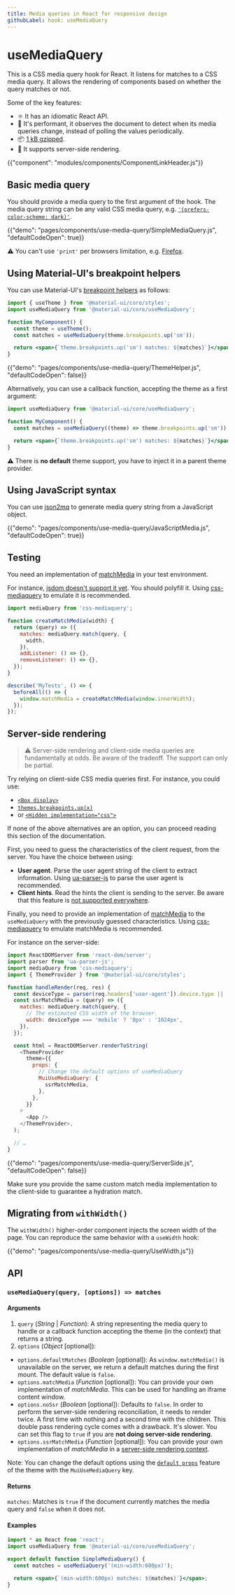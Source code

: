 ```yaml
---
title: Media queries in React for responsive design
githubLabel: hook: useMediaQuery
---
```


# useMediaQuery

<p class="description">This is a CSS media query hook for React. It listens for matches to a CSS media query. It allows the rendering of components based on whether the query matches or not.</p>

Some of the key features:

- ⚛️ It has an idiomatic React API.
- 🚀 It's performant, it observes the document to detect when its media queries change, instead of polling the values periodically.
- 📦 [1 kB gzipped](/size-snapshot).
- 🤖 It supports server-side rendering.

{{"component": "modules/components/ComponentLinkHeader.js"}}

## Basic media query

You should provide a media query to the first argument of the hook.
The media query string can be any valid CSS media query, e.g. [`'(prefers-color-scheme: dark)'`](/customization/palette/#user-preference).

{{"demo": "pages/components/use-media-query/SimpleMediaQuery.js", "defaultCodeOpen": true}}

⚠️ You can't use `'print'` per browsers limitation, e.g. [Firefox](https://bugzilla.mozilla.org/show_bug.cgi?id=774398).

## Using Material-UI's breakpoint helpers

You can use Material-UI's [breakpoint helpers](/customization/breakpoints/) as follows:

```jsx
import { useTheme } from '@material-ui/core/styles';
import useMediaQuery from '@material-ui/core/useMediaQuery';

function MyComponent() {
  const theme = useTheme();
  const matches = useMediaQuery(theme.breakpoints.up('sm'));

  return <span>{`theme.breakpoints.up('sm') matches: ${matches}`}</span>;
}
```

{{"demo": "pages/components/use-media-query/ThemeHelper.js", "defaultCodeOpen": false}}

Alternatively, you can use a callback function, accepting the theme as a first argument:

```jsx
import useMediaQuery from '@material-ui/core/useMediaQuery';

function MyComponent() {
  const matches = useMediaQuery((theme) => theme.breakpoints.up('sm'));

  return <span>{`theme.breakpoints.up('sm') matches: ${matches}`}</span>;
}
```

⚠️ There is **no default** theme support, you have to inject it in a parent theme provider.

## Using JavaScript syntax

You can use [json2mq](https://github.com/akiran/json2mq) to generate media query string from a JavaScript object.

{{"demo": "pages/components/use-media-query/JavaScriptMedia.js", "defaultCodeOpen": true}}

## Testing

You need an implementation of [matchMedia](https://developer.mozilla.org/en-US/docs/Web/API/Window/matchMedia) in your test environment.

For instance, [jsdom doesn't support it yet](https://github.com/jsdom/jsdom/blob/master/test/web-platform-tests/to-upstream/html/browsers/the-window-object/window-properties-dont-upstream.html). You should polyfill it.
Using [css-mediaquery](https://github.com/ericf/css-mediaquery) to emulate it is recommended.

```js
import mediaQuery from 'css-mediaquery';

function createMatchMedia(width) {
  return (query) => ({
    matches: mediaQuery.match(query, {
      width,
    }),
    addListener: () => {},
    removeListener: () => {},
  });
}

describe('MyTests', () => {
  beforeAll(() => {
    window.matchMedia = createMatchMedia(window.innerWidth);
  });
});
```

## Server-side rendering

> ⚠️ Server-side rendering and client-side media queries are fundamentally at odds.
> Be aware of the tradeoff. The support can only be partial.

Try relying on client-side CSS media queries first.
For instance, you could use:

- [`<Box display>`](/system/display/#hiding-elements)
- [`themes.breakpoints.up(x)`](/customization/breakpoints/#css-media-queries)
- or [`<Hidden implementation="css">`](/components/hidden/#css)

If none of the above alternatives are an option, you can proceed reading this section of the documentation.

First, you need to guess the characteristics of the client request, from the server.
You have the choice between using:

- **User agent**. Parse the user agent string of the client to extract information. Using [ua-parser-js](https://github.com/faisalman/ua-parser-js) to parse the user agent is recommended.
- **Client hints**. Read the hints the client is sending to the server. Be aware that this feature is [not supported everywhere](https://caniuse.com/#search=client%20hint).

Finally, you need to provide an implementation of [matchMedia](https://developer.mozilla.org/en-US/docs/Web/API/Window/matchMedia) to the `useMediaQuery` with the previously guessed characteristics.
Using [css-mediaquery](https://github.com/ericf/css-mediaquery) to emulate matchMedia is recommended.

For instance on the server-side:

```js
import ReactDOMServer from 'react-dom/server';
import parser from 'ua-parser-js';
import mediaQuery from 'css-mediaquery';
import { ThemeProvider } from '@material-ui/core/styles';

function handleRender(req, res) {
  const deviceType = parser(req.headers['user-agent']).device.type || 'desktop';
  const ssrMatchMedia = (query) => ({
    matches: mediaQuery.match(query, {
      // The estimated CSS width of the browser.
      width: deviceType === 'mobile' ? '0px' : '1024px',
    }),
  });

  const html = ReactDOMServer.renderToString(
    <ThemeProvider
      theme={{
        props: {
          // Change the default options of useMediaQuery
          MuiUseMediaQuery: {
            ssrMatchMedia,
          },
        },
      }}
    >
      <App />
    </ThemeProvider>,
  );

  // …
}
```

{{"demo": "pages/components/use-media-query/ServerSide.js", "defaultCodeOpen": false}}

Make sure you provide the same custom match media implementation to the client-side to guarantee a hydration match.

## Migrating from `withWidth()`

The `withWidth()` higher-order component injects the screen width of the page.
You can reproduce the same behavior with a `useWidth` hook:

{{"demo": "pages/components/use-media-query/UseWidth.js"}}

## API

### `useMediaQuery(query, [options]) => matches`

#### Arguments

1. `query` (_String_ | _Function_): A string representing the media query to handle or a callback function accepting the theme (in the context) that returns a string.
2. `options` (_Object_ [optional]):

- `options.defaultMatches` (_Boolean_ [optional]):
  As `window.matchMedia()` is unavailable on the server,
  we return a default matches during the first mount. The default value is `false`.
- `options.matchMedia` (_Function_ [optional]): You can provide your own implementation of _matchMedia_. This can be used for handling an iframe content window.
- `options.noSsr` (_Boolean_ [optional]): Defaults to `false`.
  In order to perform the server-side rendering reconciliation, it needs to render twice.
  A first time with nothing and a second time with the children.
  This double pass rendering cycle comes with a drawback. It's slower.
  You can set this flag to `true` if you are **not doing server-side rendering**.
- `options.ssrMatchMedia` (_Function_ [optional]): You can provide your own implementation of _matchMedia_ in a [server-side rendering context](#server-side-rendering).

Note: You can change the default options using the [`default props`](/customization/globals/#default-props) feature of the theme with the `MuiUseMediaQuery` key.

#### Returns

`matches`: Matches is `true` if the document currently matches the media query and `false` when it does not.

#### Examples

```jsx
import * as React from 'react';
import useMediaQuery from '@material-ui/core/useMediaQuery';

export default function SimpleMediaQuery() {
  const matches = useMediaQuery('(min-width:600px)');

  return <span>{`(min-width:600px) matches: ${matches}`}</span>;
}
```
